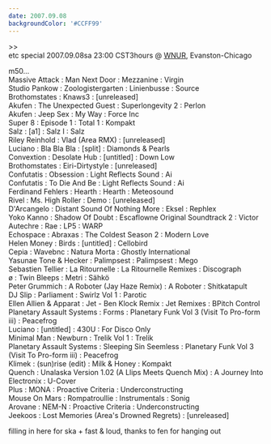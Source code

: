 ```yaml
---
date: 2007.09.08
backgroundColor: '#CCFF99'
---
```


\>>  
etc special 2007.09.08sa 23:00 CST3hours @ [WNUR](http://www.wnur.org/), Evanston-Chicago


m50...  
Massive Attack : Man Next Door : Mezzanine : Virgin  
Studio Pankow : Zoologistergarten : Linienbusse : Source  
Brothomstates : Knaws3 : \[unreleased\]  
Akufen : The Unexpected Guest : Superlongevity 2 : Perlon  
Akufen : Jeep Sex : My Way : Force Inc  
Super 8 : Episode 1 : Total 1 : Kompakt  
Salz : \[a1\] : Salz I : Salz  
Riley Reinhold : Vlad (Area RMX) : \[unreleased\]  
Luciano : Bla Bla Bla : \[split\] : Diamonds & Pearls  
Convextion : Desolate Hub : \[untitled\] : Down Low  
Brothomstates : Eiri-Dirtystyle : \[unreleased\]  
Confutatis : Obsession : Light Reflects Sound : Ai  
Confutatis : To Die And Be : Light Reflects Sound : Ai  
Ferdinand Fehlers : Hearth : Hearth : Meteosound  
Rivel : Ms. High Roller : Demo : \[unreleased\]  
D'Arcangelo : Distant Sound Of Nothing More : Eksel : Rephlex  
Yoko Kanno : Shadow Of Doubt : Escaflowne Original Soundtrack 2 : Victor  
Autechre : Rae : LP5 : WARP  
Echospace : Abraxas : The Coldest Season 2 : Modern Love  
Helen Money : Birds : \[untitled\] : Cellobird  
Cepia : Wavebnc : Natura Morta : Ghostly International  
Yasunae Tone & Hecker : Palimpsest : Palimpsest : Mego  
Sebastien Tellier : La Ritournelle : La Ritournelle Remixes : Discograph  
ø : Twin Bleeps : Metri : Sähkö  
Peter Grummich : A Roboter (Jay Haze Remix) : A Roboter : Shitkatapult  
DJ Slip : Parliament : Swirlz Vol 1 : Parotic  
Ellen Allien & Apparat : Jet - Ben Klock Remix : Jet Remixes : BPitch Control  
Planetary Assault Systems : Forms : Planetary Funk Vol 3 (Visit To Pro-form iii) : Peacefrog  
Luciano : \[untitled\] : 430U : For Disco Only  
Minimal Man : Newburn : Trelik Vol 1 : Trelik  
Planetary Assault Systems : Sleeping Sin Seemless : Planetary Funk Vol 3 (Visit To Pro-form iii) : Peacefrog  
Klimek : (sun)rise (edit) : Milk & Honey : Kompakt  
Quench : Unalaska Version 1.02 (A Llips Meets Quench Mix) : A Journey Into Electronix : U-Cover  
Plus : MONA : Proactive Criteria : Underconstructing  
Mouse On Mars : Rompatroullie : Instrumentals : Sonig  
Arovane : NEM-N : Proactive Criteria : Underconstructing  
Jeekoos : Lost Memories (Area's Drowned Regrets) : \[unreleased\]  

filling in here for ska + fast & loud, thanks to fen for hanging out